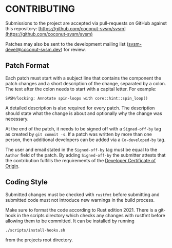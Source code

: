 CONTRIBUTING
============

Submissions to the project are accepted via pull-requests on
GitHub against this repository: [https://github.com/coconut-svsm/svsm](https://github.com/coconut-svsm/svsm)

Patches may also be sent to the development mailing list
(svsm-devel@coconut-svsm.dev) for review.

Patch Format
------------

Each patch must start with a subject line that contains the component
the patch changes and a short description of the change, separated by a
colon. The text after the colon needs to start with a capital letter.
For example:

```
SVSM/locking: Annotate spin-loops with core::hint::spin_loop()
```

A detailed description is also required for every patch. The description
should state what the change is about and optionally why the change was
necessary.

At the end of the patch, it needs to be signed off with a
```Signed-off-by``` tag as created by ```git commit -s```. If a patch
was written by more than one person, then additional developers can be
added via a ```Co-developed-by``` tag.

The user and email stated in the  ```Signed-off-by``` tag must be equal
to the ```Author``` field of the patch. By adding ```Signed-off-by```
the submitter attests that the contribution fulfills the requirements of
the [Developer Certificate of Origin](https://developercertificate.org/).

Coding Style
------------

Submitted changes must be checked with ```rustfmt``` before submitting
and submitted code must not introduce new warnings in the build process.

Make sure to format the code according to Rust edition 2021. There is a
git-hook in the scripts directory which checks any changes with rustfmt
before allowing them to be committed. It can be installed by running

```
./scripts/install-hooks.sh
```

from the projects root directory.
